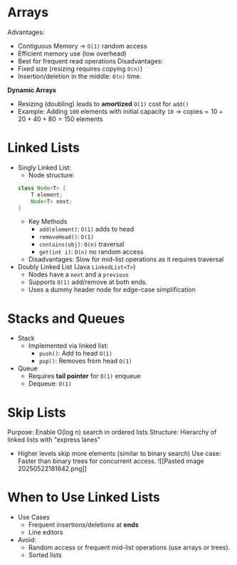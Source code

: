 # Arrays
Advantages:
- Contiguous Memory $\to$ `O(1)` random access
- Efficient memory use (low overhead)
- Best for frequent read operations
Disadvantages:
- Fixed size (resizing requires copying `O(n)`)
- Insertion/deletion in the middle: `O(n)` time.

**Dynamic Arrays**
- Resizing (doubling) leads to **amortized** `O(1)` cost for `add()`
- Example: Adding `100` elements with initial capacity `10` $\to$ $\text{copies} = 10 +20 +40+80 = 150$ elements

# Linked Lists
- Singly Linked List:
	- Node structure:
	```java
	class Node<T> {
		T element;
		Node<T> next;
	}
	```
	- Key Methods
		- `add(element)`: `O(1)` adds to head
		- `removeHead()`: `O(1)`
		- `contains(obj)`: `O(n)` traversal
		- `get(int i)`: `O(n)` no random access
	- Disadvantages: Slow for mid-list operations as it requires traversal
- Doubly Linked List (Java `LinkedList<T>`)
	- Nodes have a `next` and a `previous`
	- Supports `O(1)` add/remove at both ends.
	- Uses a dummy header node for edge-case simplification
# Stacks and Queues
- Stack
	- Implemented via linked list:
		- `push()`: Add to head `O(1)`
		- `pop()`: Removes from head `O(1)` 
- Queue
	- Requires **tail pointer** for `O(1)` enqueue
	- Dequeue: `O(1)` 
# Skip Lists
Purpose: Enable O(log n) search in ordered lists
Structure: Hierarchy of linked lists with "express lanes"
- Higher levels skip more elements (similar to binary search)
Use case: Faster than binary trees for concurrent access.
![[Pasted image 20250522181642.png]]
# When to Use Linked Lists
- Use Cases
	- Frequent insertions/deletions at **ends**
	- Line editors
- Avoid:
	- Random access or frequent mid-list operations (use arrays or trees).
	- Sorted lists